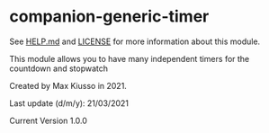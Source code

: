 # companion-generic-timer

See [HELP.md](HELP.md) and [LICENSE](LICENSE) for more information about this module.

This module allows you to have many independent timers for the countdown and stopwatch

Created by Max Kiusso in 2021.

Last update (d/m/y): 21/03/2021

Current Version 1.0.0
